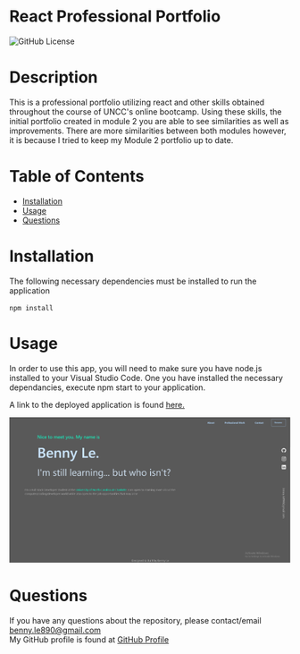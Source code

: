 # React Professional Portfolio

  ![GitHub License](https://img.shields.io/badge/license-MIT-blue.svg)


  # Description
This is a professional portfolio utilizing react and other skills obtained throughout the course of UNCC's online bootcamp. Using these skills, the initial portfolio created in module 2 you are able to see similarities as well as improvements. There are more similarities between both modules however, it is because I tried to keep my Module 2 portfolio up to date. 

  # Table of Contents
  * [Installation](#installation)
  * [Usage](#usage)
  * [Questions](#questions)
  
  # Installation
  The following necessary dependencies must be installed to run the application

    npm install

  # Usage
  In order to use this app, you will need to make sure you have node.js installed to your Visual Studio Code. One you have installed the necessary dependancies, execute npm start to your application. <br>

  A link to the deployed application is found [here.]()

![React Portfolio](./src/assets/images/react-portfolio.png)

  # Questions
  If you have any questions about the repository, please contact/email benny.le890@gmail.com <br />
  My GitHub profile is found at [GitHub Profile](https//GitHub.com/bennyle890)
